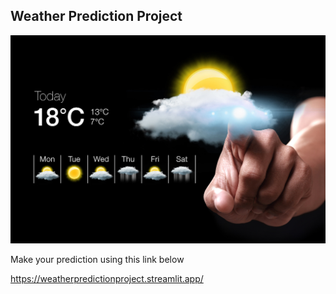 ## Weather Prediction Project

![alt text](<weather forecasting.jpg>)

Make your prediction using this link below

https://weatherpredictionproject.streamlit.app/
